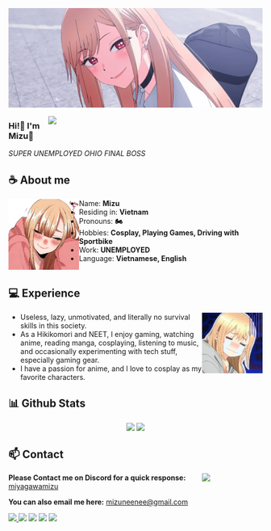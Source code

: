 ![Preview](./images/bg.webp)

<a href="https://discord.gg/XCgDcusrNj"><img align="right" width="425" src="https://lanyard.cnrad.dev/api/738748102311280681?&bg=0d1117&animated=false&hideDiscrim=true&borderRadius=5px&idleMessage=Probably%20doing%20something%20else..."></a>


### Hi!👋 I'm Mizu🍙

*SUPER UNEMPLOYED OHIO FINAL BOSS*

## **☕ About me**
<a href="https://github.com/MiyagawaMizu"><img align="left" width="140" src="./images/marin_kya.webp"></a>
- Name: **Mizu** 
- Residing in: **Vietnam**
- Pronouns: **🏍️**
- Hobbies: **Cosplay, Playing Games, Driving with Sportbike**
- Work: **UNEMPLOYED**
- Language: **Vietnamese, English**
<br><br>

## **💻 Experience**
<a href="https://github.com/MiyagawaMizu"><img align="right" width="120" src="./images/marin_sad.webp"></a>
- Useless, lazy, unmotivated, and literally no survival skills in this society.
- As a Hikikomori and NEET, I enjoy gaming, watching anime, reading manga, cosplaying, listening to music, and occasionally experimenting with tech stuff, especially gaming gear.
- I have a passion for anime, and I love to cosplay as my favorite characters.

## **📊 Github Stats**
<!-- <div><a href="https://github.com/MiyagawaMizu"><img width="100" src="https://cdn.discordapp.com/attachments/1077108830862839848/1107004077621125240/105017051_p13.png"></a><div> -->
<p align="center"><img width="50%" src="https://github-readme-stats.vercel.app/api?username=MiyagawaMizu&show_icons=true&count_private=true&theme=react&hide_border=true&bg_color=0D1117"/> <img width="45%" src="https://github-readme-stats.vercel.app/api/top-langs/?username=MiyagawaMizu&show_icons=true&count_private=true&theme=react&hide_border=true&bg_color=0D1117&layout=compact"/>
</p>

<!-- ## **🎧 Music**
<p align="center">
<a href="https://spotify-github-profile.kittinanx.com/api/view?uid=z8vtap612j1ajql4wsyhl074i&redirect=true"><img src="https://spotify-github-profile.kittinanx.com/api/view?uid=z8vtap612j1ajql4wsyhl074i&cover_image=true&theme=default&show_offline=false&background_color=121212&interchange=false&bar_color=53b14f&bar_color_cover=false" width="35%"></a><a href="https://open.spotify.com/user/z8vtap612j1ajql4wsyhl074i?si=6962aa5c8435476f"><img width="60%" src="https://spotify-recently-played-readme.vercel.app/api?user=z8vtap612j1ajql4wsyhl074i"></a>
</p> -->

<!-- ## **🧋Cutie Counter** -->
<!-- <p align="center">
	<img src="https://moe-counter.glitch.me/get/@miyagawamizu?theme=moebooru-h"> <br/>
</p> -->
<!-- <a href="https://discord.com/users/738748102311280681"><img align="right" width=400 src="https://count.getloli.com/@miyagawamizu?name=miyagawamizu&theme=rule34&padding=10&offset=0&scale=1&pixelated=1&darkmode=0"></a>
<a href="https://github.com/MiyagawaMizu"><img align="left" width="100" src="./images/mahiro.png"></a>

```yaml
People who visit my profile :3.

Hehe~ another cutie has been caught.
``` -->
<!-- <br><br><br><br> -->
## **📫 Contact**
<a href="https://github.com/MiyagawaMizu"><img align="right" width="120" src="./images/marin_smug.webp" /></a>
**Please Contact me on Discord for a quick response:** [miyagawamizu](https://discord.com/users/738748102311280681)

**You can also email me here:** mizuneenee@gmail.com

<a href="https://github.com/Meghna-DAS/github-profile-views-counter"><img src="https://komarev.com/ghpvc/?username=MiyagawaMizu">
[![](https://img.shields.io/github/followers/MiyagawaMizu?label=Followers&style=social)](https://github.com/MiyagawaMizu)
[![](https://img.shields.io/badge/Discord-7289DA?logo=discord&logoColor=white)](https://discord.gg/)
[![](https://img.shields.io/badge/Steam-1a6a98?logo=steam&logoColor=white)](https://steamcommunity.com/id/MiyagawaMizu)
[![](https://img.shields.io/badge/Mail-D14836?logo=gmail&logoColor=white)](mailto:mizuneenee@gmail.com)
<!-- [![](https://img.shields.io/badge/Telegram-2ca5e0?logo=telegram&logoColor=white)](https://t.me/miyagawamizu) -->
<!-- [![](https://img.shields.io/badge/Kofi-ff5c5a?logo=ko-fi&logoColor=white)](https://ko-fi.com/miyagawamizu) -->
<!-- [![MiyagawaMizu](https://mizu.is-a.dev/public/miyagawamizu.png)](https://mizu.is-a.dev/) -->
